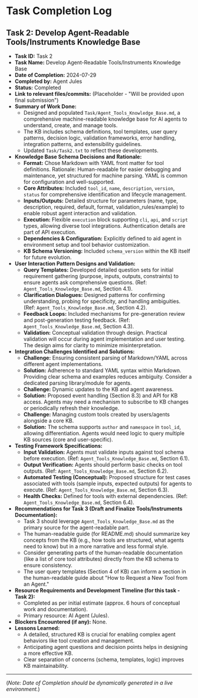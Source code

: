 # Task Completion Log

## Task 2: Develop Agent-Readable Tools/Instruments Knowledge Base

- **Task ID:** Task 2
- **Task Name:** Develop Agent-Readable Tools/Instruments Knowledge Base
- **Date of Completion:** 2024-07-29
- **Completed by:** Agent Jules
- **Status:** Completed
- **Link to relevant files/commits:** (Placeholder - "Will be provided upon final submission")
- **Summary of Work Done:**
    *   Designed and populated `Task/Agent_Tools_Knowledge_Base.md`, a comprehensive machine-readable knowledge base for AI agents to understand, create, and manage tools.
    *   The KB includes schema definitions, tool templates, user query patterns, decision logic, validation frameworks, error handling, integration patterns, and extensibility guidelines.
    *   Updated `Task/Task2.txt` to reflect these developments.
- **Knowledge Base Schema Decisions and Rationale:**
    *   **Format:** Chose Markdown with YAML front matter for tool definitions. Rationale: Human-readable for easier debugging and maintenance, yet structured for machine parsing. YAML is common for configuration and well-supported.
    *   **Core Attributes:** Included `tool_id`, `name`, `description`, `version`, `status` for comprehensive identification and lifecycle management.
    *   **Inputs/Outputs:** Detailed structure for parameters (name, type, description, required, default, format, validation_rules/example) to enable robust agent interaction and validation.
    *   **Execution:** Flexible `execution` block supporting `cli`, `api`, and `script` types, allowing diverse tool integrations. Authentication details are part of API execution.
    *   **Dependencies & Configuration:** Explicitly defined to aid agent in environment setup and tool behavior customization.
    *   **KB Schema Versioning:** Included `schema_version` within the KB itself for future evolution.
- **User Interaction Pattern Designs and Validation:**
    *   **Query Templates:** Developed detailed question sets for initial requirement gathering (purpose, inputs, outputs, constraints) to ensure agents ask comprehensive questions. (Ref: `Agent_Tools_Knowledge_Base.md`, Section 4.1).
    *   **Clarification Dialogues:** Designed patterns for confirming understanding, probing for specificity, and handling ambiguities. (Ref: `Agent_Tools_Knowledge_Base.md`, Section 4.2).
    *   **Feedback Loops:** Included mechanisms for pre-generation review and post-generation testing feedback. (Ref: `Agent_Tools_Knowledge_Base.md`, Section 4.3).
    *   **Validation:** Conceptual validation through design. Practical validation will occur during agent implementation and user testing. The design aims for clarity to minimize misinterpretation.
- **Integration Challenges Identified and Solutions:**
    *   **Challenge:** Ensuring consistent parsing of Markdown/YAML across different agent implementations.
    *   **Solution:** Adherence to standard YAML syntax within Markdown. Providing clear schema and examples reduces ambiguity. Consider a dedicated parsing library/module for agents.
    *   **Challenge:** Dynamic updates to the KB and agent awareness.
    *   **Solution:** Proposed event handling (Section 8.3) and API for KB access. Agents may need a mechanism to subscribe to KB changes or periodically refresh their knowledge.
    *   **Challenge:** Managing custom tools created by users/agents alongside a core KB.
    *   **Solution:** The schema supports `author` and `namespace` in `tool_id`, allowing differentiation. Agents would need logic to query multiple KB sources (core and user-specific).
- **Testing Framework Specifications:**
    *   **Input Validation:** Agents must validate inputs against tool schema before execution. (Ref: `Agent_Tools_Knowledge_Base.md`, Section 6.1).
    *   **Output Verification:** Agents should perform basic checks on tool outputs. (Ref: `Agent_Tools_Knowledge_Base.md`, Section 6.2).
    *   **Automated Testing (Conceptual):** Proposed structure for test cases associated with tools (sample inputs, expected outputs) for agents to execute. (Ref: `Agent_Tools_Knowledge_Base.md`, Section 6.3).
    *   **Health Checks:** Defined for tools with external dependencies. (Ref: `Agent_Tools_Knowledge_Base.md`, Section 6.4).
- **Recommendations for Task 3 (Draft and Finalize Tools/Instruments Documentation):**
    *   Task 3 should leverage `Agent_Tools_Knowledge_Base.md` as the primary source for the agent-readable part.
    *   The human-readable guide (for README.md) should summarize key concepts from the KB (e.g., how tools are structured, what agents need to know) but in a more narrative and less formal style.
    *   Consider generating parts of the human-readable documentation (like a list of core tool attributes) directly from the KB schema to ensure consistency.
    *   The user query templates (Section 4 of KB) can inform a section in the human-readable guide about "How to Request a New Tool from an Agent."
- **Resource Requirements and Development Timeline (for this task - Task 2):**
    *   Completed as per initial estimate (approx. 6 hours of conceptual work and documentation).
    *   Primary resource: AI Agent (Jules).
- **Blockers Encountered (if any):** None.
- **Lessons Learned:**
    *   A detailed, structured KB is crucial for enabling complex agent behaviors like tool creation and management.
    *   Anticipating agent questions and decision points helps in designing a more effective KB.
    *   Clear separation of concerns (schema, templates, logic) improves KB maintainability.

---
(*Note: Date of Completion should be dynamically generated in a live environment.*)

